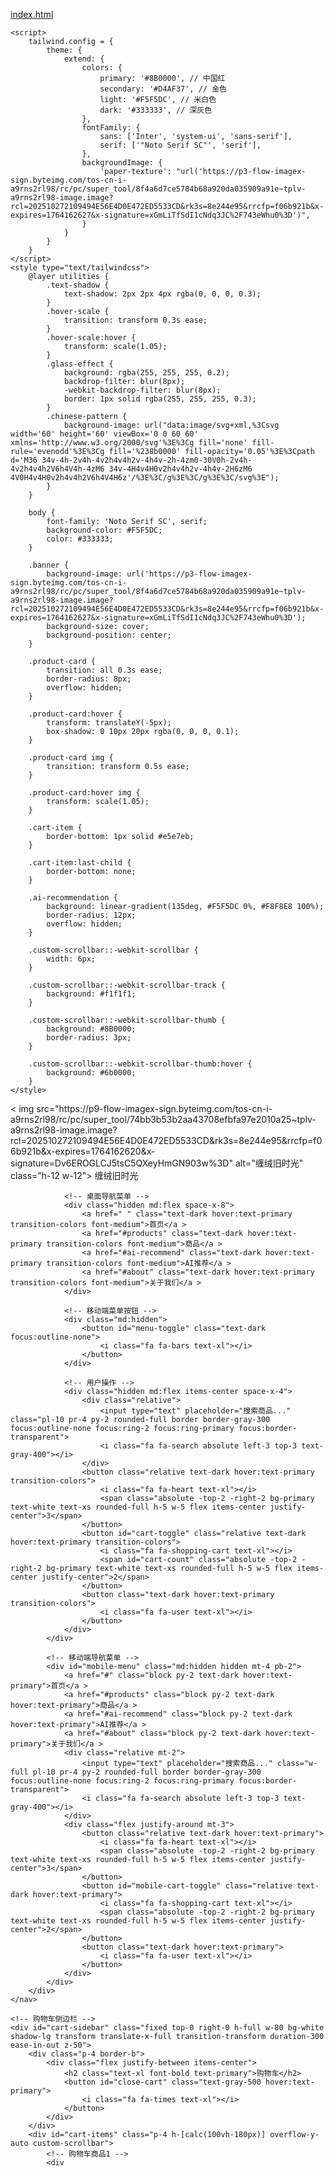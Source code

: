 [index.html](https://github.com/user-attachments/files/23166647/index.html)
<!DOCTYPE html>
<html lang="zh-CN">
<head>
    <meta charset="UTF-8">
    <meta name="viewport" content="width=device-width, initial-scale=1.0">
    <title>缠绒旧时光旧时光 - 缠花绒绒花饰品</title>
    <!-- Tailwind CSS v3 -->
    <script src="https://cdn.tailwindcss.com"></script>
    <!-- Font Awesome Awesome -->
    <link href="https://cdn.jsdelivr.net/npm/font-awesome@4.7.0/css/font-awesome.min.css" rel="stylesheet">
    <!-- AOS - Animate On Scroll -->
    <link href="https://cdn.jsdelivr.net/npm/aos@2.3.4/dist/aos.css" rel="stylesheet">
    <script src="https://cdn.jsdelivr.net/npm/aos@2.3.4/dist/aos.js"></script>
    
    <script>
        tailwind.config = {
            theme: {
                extend: {
                    colors: {
                        primary: '#8B0000', // 中国红
                        secondary: '#D4AF37', // 金色
                        light: '#F5F5DC', // 米白色
                        dark: '#333333', // 深灰色
                    },
                    fontFamily: {
                        sans: ['Inter', 'system-ui', 'sans-serif'],
                        serif: ['"Noto Serif SC"', 'serif'],
                    },
                    backgroundImage: {
                        'paper-texture': "url('https://p3-flow-imagex-sign.byteimg.com/tos-cn-i-a9rns2rl98/rc/pc/super_tool/8f4a6d7ce5784b68a920da035909a91e~tplv-a9rns2rl98-image.image?rcl=202510272109494E56E4D0E472ED5533CD&rk3s=8e244e95&rrcfp=f06b921b&x-expires=1764162627&x-signature=xGmLiTfSdI1cNdq3JC%2F743eWhu0%3D')",
                    }
                }
            }
        }
    </script>
    <style type="text/tailwindcss">
        @layer utilities {
            .text-shadow {
                text-shadow: 2px 2px 4px rgba(0, 0, 0, 0.3);
            }
            .hover-scale {
                transition: transform 0.3s ease;
            }
            .hover-scale:hover {
                transform: scale(1.05);
            }
            .glass-effect {
                background: rgba(255, 255, 255, 0.2);
                backdrop-filter: blur(8px);
                -webkit-backdrop-filter: blur(8px);
                border: 1px solid rgba(255, 255, 255, 0.3);
            }
            .chinese-pattern {
                background-image: url("data:image/svg+xml,%3Csvg width='60' height='60' viewBox='0 0 60 60' xmlns='http://www.w3.org/2000/svg'%3E%3Cg fill='none' fill-rule='evenodd'%3E%3Cg fill='%238b0000' fill-opacity='0.05'%3E%3Cpath d='M36 34v-4h-2v4h-4v2h4v4h2v-4h4v-2h-4zm0-30V0h-2v4h-4v2h4v4h2V6h4V4h-4zM6 34v-4H4v4H0v2h4v4h2v-4h4v-2H6zM6 4V0H4v4H0v2h4v4h2V6h4V4H6z'/%3E%3C/g%3E%3C/g%3E%3C/svg%3E");
            }
        }
        
        body {
            font-family: 'Noto Serif SC', serif;
            background-color: #F5F5DC;
            color: #333333;
        }
        
        .banner {
            background-image: url('https://p3-flow-imagex-sign.byteimg.com/tos-cn-i-a9rns2rl98/rc/pc/super_tool/8f4a6d7ce5784b68a920da035909a91e~tplv-a9rns2rl98-image.image?rcl=202510272109494E56E4D0E472ED5533CD&rk3s=8e244e95&rrcfp=f06b921b&x-expires=1764162627&x-signature=xGmLiTfSdI1cNdq3JC%2F743eWhu0%3D');
            background-size: cover;
            background-position: center;
        }
        
        .product-card {
            transition: all 0.3s ease;
            border-radius: 8px;
            overflow: hidden;
        }
        
        .product-card:hover {
            transform: translateY(-5px);
            box-shadow: 0 10px 20px rgba(0, 0, 0, 0.1);
        }
        
        .product-card img {
            transition: transform 0.5s ease;
        }
        
        .product-card:hover img {
            transform: scale(1.05);
        }
        
        .cart-item {
            border-bottom: 1px solid #e5e7eb;
        }
        
        .cart-item:last-child {
            border-bottom: none;
        }
        
        .ai-recommendation {
            background: linear-gradient(135deg, #F5F5DC 0%, #F8F8E8 100%);
            border-radius: 12px;
            overflow: hidden;
        }
        
        .custom-scrollbar::-webkit-scrollbar {
            width: 6px;
        }
        
        .custom-scrollbar::-webkit-scrollbar-track {
            background: #f1f1f1;
        }
        
        .custom-scrollbar::-webkit-scrollbar-thumb {
            background: #8B0000;
            border-radius: 3px;
        }
        
        .custom-scrollbar::-webkit-scrollbar-thumb:hover {
            background: #6b0000;
        }
    </style>
</head>
<body class="chinese-pattern">
    <!-- 导航栏 -->
    <nav class="bg-light shadow-md sticky top-0 z-50">
        <div class="container mx-auto px-4 py-3">
            <div class="flex justify-between items-center">
                <!-- Logo -->
                <div class="flex items-center space-x-2">
                    < img src="https://p9-flow-imagex-sign.byteimg.com/tos-cn-i-a9rns2rl98/rc/pc/super_tool/74bb3b53b2aa43708efbfa97e2010a25~tplv-a9rns2rl98-image.image?rcl=202510272109494E56E4D0E472ED5533CD&rk3s=8e244e95&rrcfp=f06b921b&x-expires=1764162620&x-signature=Dv6EROGLCJ5tsC5QXeyHmGN903w%3D" alt="缠绒旧时光" class="h-12 w-12">
                    <span class="text-2xl font-serif font-bold text-primary">缠绒旧时光</span>
                </div>
                
                <!-- 桌面导航菜单 -->
                <div class="hidden md:flex space-x-8">
                    <a href=" " class="text-dark hover:text-primary transition-colors font-medium">首页</a >
                    <a href="#products" class="text-dark hover:text-primary transition-colors font-medium">商品</a >
                    <a href="#ai-recommend" class="text-dark hover:text-primary transition-colors font-medium">AI推荐</a >
                    <a href="#about" class="text-dark hover:text-primary transition-colors font-medium">关于我们</a >
                </div>
                
                <!-- 移动端菜单按钮 -->
                <div class="md:hidden">
                    <button id="menu-toggle" class="text-dark focus:outline-none">
                        <i class="fa fa-bars text-xl"></i>
                    </button>
                </div>
                
                <!-- 用户操作 -->
                <div class="hidden md:flex items-center space-x-4">
                    <div class="relative">
                        <input type="text" placeholder="搜索商品..." class="pl-10 pr-4 py-2 rounded-full border border-gray-300 focus:outline-none focus:ring-2 focus:ring-primary focus:border-transparent">
                        <i class="fa fa-search absolute left-3 top-3 text-gray-400"></i>
                    </div>
                    <button class="relative text-dark hover:text-primary transition-colors">
                        <i class="fa fa-heart text-xl"></i>
                        <span class="absolute -top-2 -right-2 bg-primary text-white text-xs rounded-full h-5 w-5 flex items-center justify-center">3</span>
                    </button>
                    <button id="cart-toggle" class="relative text-dark hover:text-primary transition-colors">
                        <i class="fa fa-shopping-cart text-xl"></i>
                        <span id="cart-count" class="absolute -top-2 -right-2 bg-primary text-white text-xs rounded-full h-5 w-5 flex items-center justify-center">2</span>
                    </button>
                    <button class="text-dark hover:text-primary transition-colors">
                        <i class="fa fa-user text-xl"></i>
                    </button>
                </div>
            </div>
            
            <!-- 移动端导航菜单 -->
            <div id="mobile-menu" class="md:hidden hidden mt-4 pb-2">
                <a href="#" class="block py-2 text-dark hover:text-primary">首页</a >
                <a href="#products" class="block py-2 text-dark hover:text-primary">商品</a >
                <a href="#ai-recommend" class="block py-2 text-dark hover:text-primary">AI推荐</a >
                <a href="#about" class="block py-2 text-dark hover:text-primary">关于我们</a >
                <div class="relative mt-2">
                    <input type="text" placeholder="搜索商品..." class="w-full pl-10 pr-4 py-2 rounded-full border border-gray-300 focus:outline-none focus:ring-2 focus:ring-primary focus:border-transparent">
                    <i class="fa fa-search absolute left-3 top-3 text-gray-400"></i>
                </div>
                <div class="flex justify-around mt-3">
                    <button class="relative text-dark hover:text-primary">
                        <i class="fa fa-heart text-xl"></i>
                        <span class="absolute -top-2 -right-2 bg-primary text-white text-xs rounded-full h-5 w-5 flex items-center justify-center">3</span>
                    </button>
                    <button id="mobile-cart-toggle" class="relative text-dark hover:text-primary">
                        <i class="fa fa-shopping-cart text-xl"></i>
                        <span class="absolute -top-2 -right-2 bg-primary text-white text-xs rounded-full h-5 w-5 flex items-center justify-center">2</span>
                    </button>
                    <button class="text-dark hover:text-primary">
                        <i class="fa fa-user text-xl"></i>
                    </button>
                </div>
            </div>
        </div>
    </nav>
    
    <!-- 购物车侧边栏 -->
    <div id="cart-sidebar" class="fixed top-0 right-0 h-full w-80 bg-white shadow-lg transform translate-x-full transition-transform duration-300 ease-in-out z-50">
        <div class="p-4 border-b">
            <div class="flex justify-between items-center">
                <h2 class="text-xl font-bold text-primary">购物车</h2>
                <button id="close-cart" class="text-gray-500 hover:text-primary">
                    <i class="fa fa-times text-xl"></i>
                </button>
            </div>
        </div>
        <div id="cart-items" class="p-4 h-[calc(100vh-180px)] overflow-y-auto custom-scrollbar">
            <!-- 购物车商品1 -->
            <div
